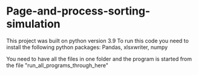# Page-and-process-sorting-simulation
This project was built on python version 3.9
To run this code you need to install the following python packages: Pandas, xlsxwriter, numpy

You need to have all the files in one folder and the program is started from the file "run_all_programs_through_here"

